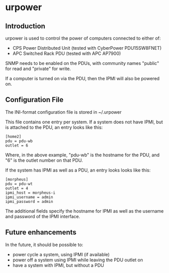 # urpower

## Introduction

urpower is used to control the power of computers connected to either of:

* CPS Power Distributed Unit (tested with CyberPower PDU15SW8FNET)
* APC Switched Rack PDU (tested with APC AP7900)


SNMP needs to be enabled on the PDUs, with community names "public" for read
and "private" for write.

If a computer is turned on via the PDU, then the IPMI will also be powered on.

## Configuration File

The INI-format configuration file is stored in ~/.urpower

This file contains one entry per system. If a system does not have IPMI, but
is attached to the PDU, an entry looks like this:

    [home2]
    pdu = pdu-wb
    outlet = 6

Where, in the above example, "pdu-wb" is the hostname for the PDU, and "6" is
the outlet number on that PDU.

If the system has IPMI as well as a PDU, an entry looks looks like this:

    [morpheus]
    pdu = pdu-wt
    outlet = 4
    ipmi_host = morpheus-i
    ipmi_username = admin
    ipmi_password = admin

The additional fields specify the hostname for IPMI as well as the username
and password of the IPMI interface.

## Future enhancements

In the future, it should be possible to:
* power cycle a system, using IPMI (if available)
* power off a system using IPMI while leaving the PDU outlet on
* have a system with IPMI, but without a PDU
